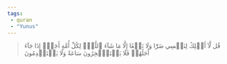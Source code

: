 ```yaml
---
tags: 
 - quran 
 - "Yunus"
---
```


> قُل لَّآ أَمۡلِكُ لِنَفۡسِي ضَرّٗا وَلَا نَفۡعًا إِلَّا مَا شَآءَ ٱللَّهُۗ لِكُلِّ أُمَّةٍ أَجَلٌۚ إِذَا جَآءَ أَجَلُهُمۡ فَلَا يَسۡتَـٔۡخِرُونَ سَاعَةٗ وَلَا يَسۡتَقۡدِمُونَ

